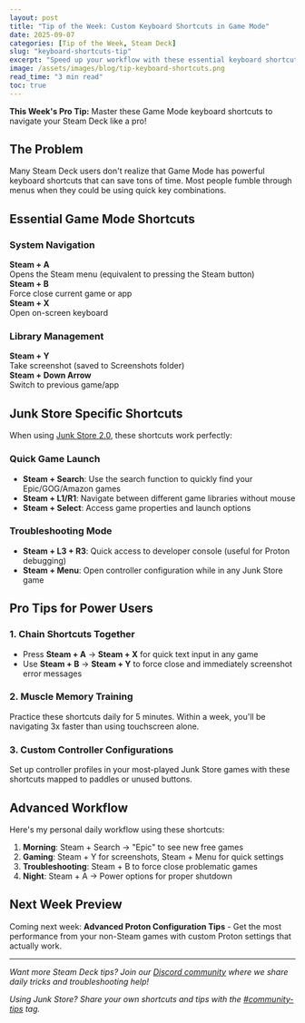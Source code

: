 ```yaml
---
layout: post
title: "Tip of the Week: Custom Keyboard Shortcuts in Game Mode"
date: 2025-09-07
categories: [Tip of the Week, Steam Deck]
slug: "keyboard-shortcuts-tip"
excerpt: "Speed up your workflow with these essential keyboard shortcuts that work directly in Steam Deck Game Mode - no Desktop Mode required!"
image: /assets/images/blog/tip-keyboard-shortcuts.png
read_time: "3 min read"
toc: true
---
```


**This Week's Pro Tip:** Master these Game Mode keyboard shortcuts to navigate your Steam Deck like a pro!

## The Problem
Many Steam Deck users don't realize that Game Mode has powerful keyboard shortcuts that can save tons of time. Most people fumble through menus when they could be using quick key combinations.

## Essential Game Mode Shortcuts

### System Navigation
<div class="game-entry">
  <div class="game-details">
    <strong>Steam + A</strong>
    <div class="compatibility-info">
      <div class="compatibility-line">Opens the Steam menu (equivalent to pressing the Steam button)</div>
    </div>
  </div>
</div>

<div class="game-entry">
  <div class="game-details">
    <strong>Steam + B</strong>
    <div class="compatibility-info">
      <div class="compatibility-line">Force close current game or app</div>
    </div>
  </div>
</div>

<div class="game-entry">
  <div class="game-details">
    <strong>Steam + X</strong>
    <div class="compatibility-info">
      <div class="compatibility-line">Open on-screen keyboard</div>
    </div>
  </div>
</div>

### Library Management
<div class="game-entry">
  <div class="game-details">
    <strong>Steam + Y</strong>
    <div class="compatibility-info">
      <div class="compatibility-line">Take screenshot (saved to Screenshots folder)</div>
    </div>
  </div>
</div>

<div class="game-entry">
  <div class="game-details">
    <strong>Steam + Down Arrow</strong>
    <div class="compatibility-info">
      <div class="compatibility-line">Switch to previous game/app</div>
    </div>
  </div>
</div>

## Junk Store Specific Shortcuts

When using <a href="/buy_now/">Junk Store 2.0</a>, these shortcuts work perfectly:

### Quick Game Launch
- **Steam + Search**: Use the search function to quickly find your Epic/GOG/Amazon games
- **Steam + L1/R1**: Navigate between different game libraries without mouse
- **Steam + Select**: Access game properties and launch options

### Troubleshooting Mode
- **Steam + L3 + R3**: Quick access to developer console (useful for Proton debugging)
- **Steam + Menu**: Open controller configuration while in any Junk Store game

## Pro Tips for Power Users

### 1. Chain Shortcuts Together
- Press **Steam + A** → **Steam + X** for quick text input in any game
- Use **Steam + B** → **Steam + Y** to force close and immediately screenshot error messages

### 2. Muscle Memory Training
Practice these shortcuts daily for 5 minutes. Within a week, you'll be navigating 3x faster than using touchscreen alone.

### 3. Custom Controller Configurations
Set up controller profiles in your most-played Junk Store games with these shortcuts mapped to paddles or unused buttons.

## Advanced Workflow
Here's my personal daily workflow using these shortcuts:

1. **Morning**: Steam + Search → "Epic" to see new free games
2. **Gaming**: Steam + Y for screenshots, Steam + Menu for quick settings
3. **Troubleshooting**: Steam + B to force close problematic games
4. **Night**: Steam + A → Power options for proper shutdown

## Next Week Preview
Coming next week: **Advanced Proton Configuration Tips** - Get the most performance from your non-Steam games with custom Proton settings that actually work.

---

*Want more Steam Deck tips? Join our <a href="https://discord.gg/6mRUhR6Teh" target="_blank">Discord community</a> where we share daily tricks and troubleshooting help!*

*Using Junk Store? Share your own shortcuts and tips with the <a href="/tested-games/">#community-tips</a> tag.*